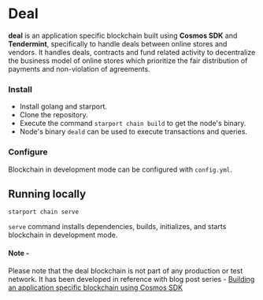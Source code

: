 # Deal
**deal** is an application specific blockchain built using **Cosmos SDK** and **Tendermint**, specifically to handle deals between online stores and vendors.
It handles deals, contracts and fund related activity to decentralize the business model of online stores which prioritize
the fair distribution of payments and non-violation of agreements.

### Install

* Install golang and starport.
* Clone the repository.
* Execute the command `starport chain build` to get the node's binary.
* Node's binary `deald` can be used to execute transactions and queries.

### Configure
Blockchain in development mode can be configured with `config.yml`.

## Running locally
```
starport chain serve
```
`serve` command installs dependencies, builds, initializes, and starts blockchain in development mode.

#### Note - 
Please note that the deal blockchain is not part of any production or test network. It has been developed in reference with blog post series - [Building an application specific blockchain using Cosmos SDK](https://medium.com/@harish0y2j/building-an-application-specific-blockchain-using-cosmos-sdk-part-1-1f8388902fc8)
